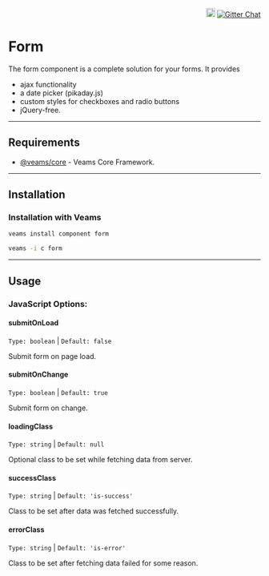 <p align="right">
   <a href="https://badge.fury.io/js/%40veams%2Fcomponent-form"><img src="https://badge.fury.io/js/%40veams%2Fcomponent-form.svg" alt="npm version" height="18"></a>
    <a href="https://gitter.im/Sebastian-Fitzner/Veams?utm_source=badge&utm_medium=badge&utm_campaign=pr-badge"><img src="https://badges.gitter.im/Sebastian-Fitzner/Veams.svg" alt="Gitter Chat" /></a>
</p>

# Form

The form component is a complete solution for your forms. It provides 
- ajax functionality
- a date picker (pikaday.js)
- custom styles for checkboxes and radio buttons
- jQuery-free.

-----------

## Requirements
- [@veams/core](https://github.com/Veams/core) - Veams Core Framework.

-----------

## Installation 

### Installation with Veams

``` bash
veams install component form
```
``` bash
veams -i c form
```

----------- 

## Usage

### JavaScript Options:

#### submitOnLoad
`Type: boolean` | `Default: false`

Submit form on page load.

#### submitOnChange
`Type: boolean` | `Default: true`

Submit form on change.

#### loadingClass
`Type: string` | `Default: null`

Optional class to be set while fetching data from server.

#### successClass
`Type: string` | `Default: 'is-success'`

Class to be set after data was fetched successfully.

#### errorClass
`Type: string` | `Default: 'is-error'`

Class to be set after fetching data failed for some reason.
